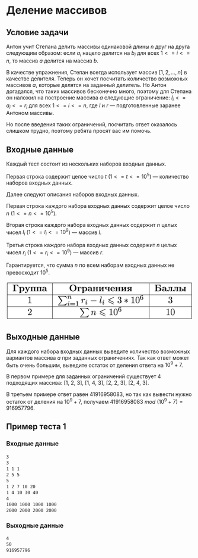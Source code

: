 # Деление массивов

## Условие задачи

Антон учит Степана делить массивы одинаковой длины $n$ друг на друга следующим образом: если $a_i$ нацело делится на $b_i$ для всех $1 <= i <= n$, то массив $a$ делится на массив $b$.

В качестве упражнения, Степан всегда использует массив $[1, 2, ..., n]$ в качестве делителя. Теперь он хочет посчитать количество возможных массивов $a$, которые делятся на заданный делитель. Но Антон догадался, что таких массивов бесконечно много, поэтому для Степана он наложил на построение массива $a$ следующие ограничение: $l_i <= a_i <= r_i$ для всех $1 <= i <= n$, где $l$ и $r$ — подготовленные заранее Антоном массивы.

Но после введения таких ограничений, посчитать ответ оказалось слишком трудно, поэтому ребята просят вас им помочь.

## Входные данные

Каждый тест состоит из нескольких наборов входных данных.

Первая строка содержит целое число $t$ ($1 <= t <= 10^5$) — количество наборов входных данных.

Далее следуют описания наборов входных данных.

Первая строка каждого набора входных данных содержит целое число $n$ ($1 <= n <= 10^5$).

Вторая строка каждого набора входных данных содержит $n$ целых чисел $l_i$ ($1 <= l_i <= 10^9$) — массив $l$.

Третья строка каждого набора входных данных содержит $n$ целых чисел $r_i$ ($1 <= r_i <= 10^9$) — массив $r$.

Гарантируется, что сумма $n$ по всем наборам входных данных не превосходит $10^5$.

![](./image.png)

## Выходные данные

Для каждого набора входных данных выведите количество возможных вариантов массива $a$ при заданных ограничениях. Так как ответ может быть очень большим, выведите остаток от деления ответа на $10^9 + 7$.

В первом примере для заданных ограничений существует 4 подходящих массива: [1, 2, 3], [1, 4, 3], [2, 2, 3], [2, 4, 3].

В третьем примере ответ равен 41916958083, но так как вывести нужно остаток от деления на $10^9 + 7$, получаем $41916958083$ $mod$ $(10^9+7) = 916957796$.

## Пример теста 1

### Входные данные

```
3
3
1 1 1
2 5 5
5
1 2 7 10 20
1 4 10 30 40
4
1000 1000 1000 1000
2000 2000 2000 2000

```

### Выходные данные

```
4
50
916957796

```

